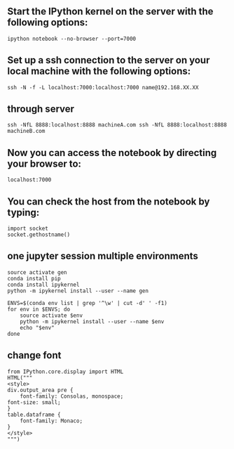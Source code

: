 ## Start the IPython kernel on the server with the following options:

    ipython notebook --no-browser --port=7000

## Set up a ssh connection to the server on your local machine with the following options:

    ssh -N -f -L localhost:7000:localhost:7000 name@192.168.XX.XX

## through server

    ssh -NfL 8888:localhost:8888 machineA.com ssh -NfL 8888:localhost:8888 machineB.com

## Now you can access the notebook by directing your browser to:

    localhost:7000

## You can check the host from the notebook by typing:

    import socket
    socket.gethostname()

## one jupyter session multiple environments

    source activate gen
    conda install pip
    conda install ipykernel
    python -m ipykernel install --user --name gen
    
    ENVS=$(conda env list | grep '^\w' | cut -d' ' -f1)
    for env in $ENVS; do
        source activate $env
        python -m ipykernel install --user --name $env
        echo "$env"
    done
    
## change font 
 
    from IPython.core.display import HTML
    HTML("""
    <style>
    div.output_area pre {
        font-family: Consolas, monospace;
    font-size: small;
    }
    table.dataframe {
        font-family: Monaco;
    }
    </style>
    """)
